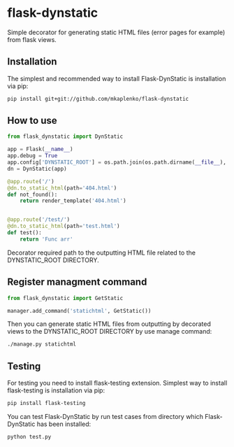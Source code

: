 flask-dynstatic
===============
Simple decorator for generating static HTML files (error pages for example) from flask views.

Installation
------------
The simplest and recommended way to install Flask-DynStatic is installation via pip:

```bash
pip install git+git://github.com/mkaplenko/flask-dynstatic
```

How to use
----------

```python
from flask_dynstatic import DynStatic

app = Flask(__name__)
app.debug = True
app.config['DYNSTATIC_ROOT'] = os.path.join(os.path.dirname(__file__), 'static')
dn = DynStatic(app)

@app.route('/')
@dn.to_static_html(path='404.html')
def not_found():
    return render_template('404.html')


@app.route('/test/')
@dn.to_static_html(path='test.html')
def test():
    return 'Func arr'
```

Decorator required path to the outputting HTML file related to the DYNSTATIC_ROOT DIRECTORY.

Register managment command
--------------------------

```python
from flask_dynstatic import GetStatic

manager.add_command('statichtml', GetStatic())
```
Then you can generate static HTML files from outputting by decorated views to the DYNSTATIC_ROOT DIRECTORY by use manage command:

```bash
./manage.py statichtml
```

Testing
-------
For testing you need to install flask-testing extension.
Simplest way to install flask-testing is installation via pip:
```bash
pip install flask-testing
```

You can test Flask-DynStatic by run test cases from directory which Flask-DynStatic has been installed:

```bash
python test.py
```
